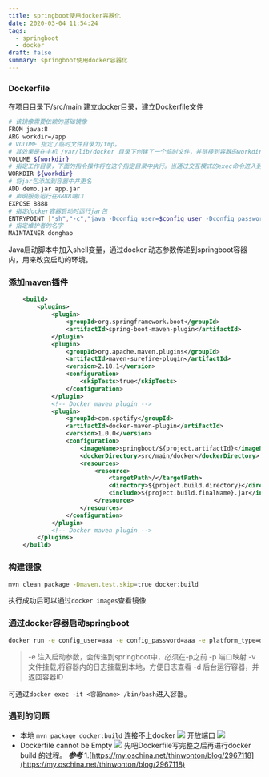 ```yaml
---
title: springboot使用docker容器化
date: 2020-03-04 11:54:24
tags:
  - springboot
  - docker
draft: false
summary: springboot使用docker容器化
---
```


### Dockerfile
在项目目录下/src/main 建立docker目录，建立Dockerfile文件
```bash
# 该镜像需要依赖的基础镜像
FROM java:8
ARG workdir=/app
# VOLUME 指定了临时文件目录为/tmp。
# 其效果是在主机 /var/lib/docker 目录下创建了一个临时文件，并链接到容器的workdir
VOLUME ${workdir}
# 指定工作目录，下面的指令操作将在这个指定目录中执行。当通过交互模式的exec命令进入到该容器时，默认当前路径是/app
WORKDIR ${workdir}
# 将jar包添加到容器中并更名
ADD demo.jar app.jar
# 声明服务运行在8888端口
EXPOSE 8888
# 指定docker容器启动时运行jar包
ENTRYPOINT ["sh","-c","java -Dconfig_user=$config_user -Dconfig_password=$config_password -Dplatform_type=$platform_type -Deureka_uri=$eureka_uri -Dspring.application.name=$spring.application.name -jar app.jar"]
# 指定维护者的名字
MAINTAINER donghao
```
Java启动脚本中加入shell变量，通过docker 动态参数传递到springboot容器内，用来改变启动的环境。

### 添加maven插件
```xml
    <build>
        <plugins>
            <plugin>
                <groupId>org.springframework.boot</groupId>
                <artifactId>spring-boot-maven-plugin</artifactId>
            </plugin>
            <plugin>
                <groupId>org.apache.maven.plugins</groupId>
                <artifactId>maven-surefire-plugin</artifactId>
                <version>2.18.1</version>
                <configuration>
                    <skipTests>true</skipTests>
                </configuration>
            </plugin>
            <!-- Docker maven plugin -->
            <plugin>
                <groupId>com.spotify</groupId>
                <artifactId>docker-maven-plugin</artifactId>
                <version>1.0.0</version>
                <configuration>
                    <imageName>springboot/${project.artifactId}</imageName>
                    <dockerDirectory>src/main/docker</dockerDirectory>
                    <resources>
                        <resource>
                            <targetPath>/</targetPath>
                            <directory>${project.build.directory}</directory>
                            <include>${project.build.finalName}.jar</include>
                        </resource>
                    </resources>
                </configuration>
            </plugin>
            <!-- Docker maven plugin -->
        </plugins>
    </build>
```
### 构建镜像
```bash
mvn clean package -Dmaven.test.skip=true docker:build
```
执行成功后可以通过`docker images`查看镜像
### 通过docker容器启动springboot
```bash
docker run -e config_user=aaa -e config_password=aaa -e platform_type=dev -e eureka_uri=http://127.0.0.1:8761/eureka/ -e spring.application.name=demo-donghao -p 8888:8888 -v d:\aaa:/app /logs -t springboot/crm-admin
```
>-e 注入启动参数，会传递到springboot中，必须在-p之前
-p 端口映射
-v 文件挂载,将容器内的日志挂载到本地，方便日志查看
-d 后台运行容器，并返回容器ID
>
可通过`docker exec -it <容器name> /bin/bash`进入容器。
### 遇到的问题
- 本地 `mvn package docker:build` 连接不上docker
![](https://dzh213.oss-cn-beijing.aliyuncs.com/blog/docker%20connect.png)
开放端口
![](https://dzh213.oss-cn-beijing.aliyuncs.com/blog/%E5%BC%80%E6%94%BE2375%E7%AB%AF%E5%8F%A3.png)
- Dockerfile cannot be Empty
![](https://dzh213.oss-cn-beijing.aliyuncs.com/blog/dockerfile%E4%B8%BA%E7%A9%BA.png)
先吧Dockerfile写完整之后再进行docker build 的过程。
***参考***
1.[https://my.oschina.net/thinwonton/blog/2967118](https://my.oschina.net/thinwonton/blog/2967118)
